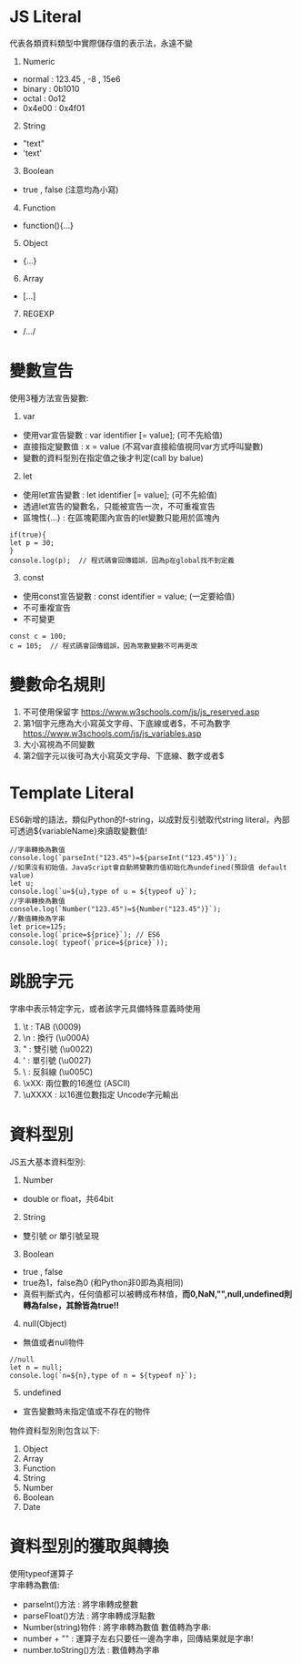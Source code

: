 # JS Literal
代表各類資料類型中實際儲存值的表示法，永遠不變
1. Numeric
  - normal : 123.45 , -8 , 15e6
  - binary : 0b1010
  - octal : 0o12
  - 0x4e00 : 0x4f01
2. String
  - "text"
  - 'text'
3. Boolean
  - true , false (注意均為小寫)
4. Function
  - function(){...}
5. Object
  - {...}
6. Array
  - [...]
7. REGEXP
  - /.../

# 變數宣告
使用3種方法宣告變數:
1. var
  - 使用var宣告變數 : var identifier [= value];  (可不先給值)
  - 直接指定變數值 : x = value (不寫var直接給值視同var方式呼叫變數)
  - 變數的資料型別在指定值之後才判定(call by balue)
2. let
  - 使用let宣告變數 : let identifier [= value]; (可不先給值)
  - 透過let宣告的變數名，只能被宣告一次，不可重複宣告
  - 區塊性{...} : 在區塊範圍內宣告的let變數只能用於區塊內
```
if(true){
let p = 30;
}
console.log(p);  // 程式碼會回傳錯誤，因為p在global找不到定義 
```
3. const 
  - 使用const宣告變數 : const identifier = value; (一定要給值)
  - 不可重複宣告
  - 不可變更
```
const c = 100;
c = 105;  // 程式碼會回傳錯誤，因為常數變數不可再更改 
```

# 變數命名規則
1. 不可使用保留字 https://www.w3schools.com/js/js_reserved.asp
2. 第1個字元應為大小寫英文字母、下底線或者$，不可為數字 https://www.w3schools.com/js/js_variables.asp
3. 大小寫視為不同變數
4. 第2個字元以後可為大小寫英文字母、下底線、數字或者$

# Template Literal
ES6新增的語法，類似Python的f-string，以成對反引號取代string literal，內部可透過${variableName}來讀取變數值!  
```
//字串轉換為數值
console.log(`parseInt("123.45")=${parseInt("123.45")}`);
//如果沒有初始值，JavaScript會自動將變數的值初始化為undefined(預設值 default value)        
let u;
console.log(`u=${u},type of u = ${typeof u}`);
//字串轉換為數值
console.log(`Number("123.45")=${Number("123.45")}`);
//數值轉換為字串
let price=125;
console.log(`price=${price}`); // ES6
console.log( typeof(`price=${price}`));
```

# 跳脫字元
字串中表示特定字元，或者該字元具備特殊意義時使用
1. \t : TAB (\0009)
2. \n : 換行 (\u000A)
3. \" : 雙引號 (\u0022)
4. \' : 單引號 (\u0027)
5. \\ : 反斜線 (\u005C)
6. \xXX: 兩位數的16進位 (ASCII)
7. \uXXXX : 以16進位數指定 Uncode字元輸出

# 資料型別
JS五大基本資料型別:
1. Number
  - double or float，共64bit
2. String
  - 雙引號 or 單引號呈現
3. Boolean
  - true , false
  - true為1，false為0 (和Python非0即為真相同)
  - 真假判斷式內，任何值都可以被轉成布林值，**而0,NaN,"",null,undefined則轉為false，其餘皆為true!!**
4. null(Object)
  - 無值或者null物件 
```
//null
let n = null;
console.log(`n=${n},type of n = ${typeof n}`);
```
5. undefined
  - 宣告變數時未指定值或不存在的物件

物件資料型別則包含以下:
1. Object
2. Array
3. Function
4. String
5. Number
6. Boolean
7. Date

# 資料型別的獲取與轉換
使用typeof運算子  
字串轉為數值: 
  - parseInt()方法 : 將字串轉成整數
  - parseFloat()方法 : 將字串轉成浮點數
  - Number(string)物件 : 將字串轉為數值
數值轉為字串:
  - number + "" : 運算子左右只要任一邊為字串，回傳結果就是字串!
  - number.toString()方法 : 數值轉為字串
